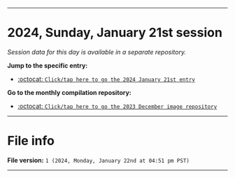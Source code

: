 
***

# 2024, Sunday, January 21st session

_Session data for this day is available in a separate repository._

**Jump to the specific entry:**

- [:octocat: `Click/tap here to go the 2024 January 21st entry`](https://github.com/seanpm2001/SeansLifeArchive_Images_MotorWorld_CarFactory_Y2023_V6/tree/SeansLifeArchive_Images_MotorWorld_CarFactory_Y2023_V6_Main-dev/01_January/21/)

**Go to the monthly compilation repository:**

- [:octocat: `Click/tap here to go the 2023 December image repository`](https://github.com/seanpm2001/SeansLifeArchive_Images_MotorWorld_CarFactory_Y2023_V6/)

***

# File info

**File version:** `1 (2024, Monday, January 22nd at 04:51 pm PST)`

***
